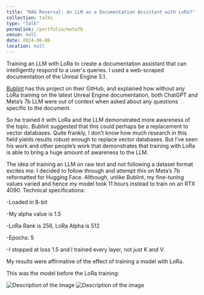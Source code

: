```yaml
---
title: "RAG Reversal: An LLM as a Documentation Assistant with LoRa?"
collection: talks
type: "Talk"
permalink: /portfolio/meta7b
venue: null
date: 2024-06-06
location: null
---
```


Training an LLM with LoRa to create a documentation assistant that can intelligently respond to a user's queries. I used a web-scraped documentation of the Unreal Engine 5.1.

[Bublint](https://github.com/bublint/ue5-llama-lora/commits?author=bublint) has this project on their GitHub, and explained how without any LoRa training on the latest Unreal Engine documentation, both ChatGPT and Meta’s 7b LLM were out of context when asked about any questions specific to the document.

So he trained it with LoRa and the LLM demonstrated more awareness of the topic. Bublint suggested that this could perhaps be a replacement to vector databases. Quite frankly, I don’t know how much research in this field yields results robust enough to replace vector databases. But I’ve seen his work and other people’s work that demonstrates that training with LoRa is able to bring a huge amount of awareness to the LLM.


The idea of training an LLM on raw text and not following a dataset format excites me. I decided to follow through and attempt this on Meta’s 7b reformatted for Hugging Face. Although, unlike Bublint, my fine-tuning values varied and hence my model took 11 hours instead to train on an RTX 4090.
Technical specifications:

-Loaded in 8-bit

-My alpha value is 1.5

-LoRa Rank is 256, LoRa Alpha is 512

-Epochs: 5

-I stopped at loss 1.5 and I trained every layer, not just K and V.

My results were affirmative of the effect of training a model with LoRa.

This was the model before the LoRa training:

<img src='https://asaiyru99.github.io/asaiy/images/sc2.png' alt='Description of the image'>
<img src='https://asaiyru99.github.io/asaiy/images/sc3.png' alt='Description of the image'>

